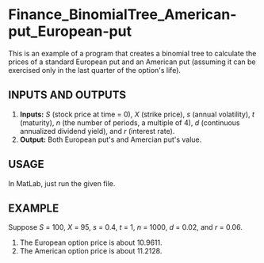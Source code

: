 # Finance_BinomialTree_American-put_European-put

This is an example of a program that creates a binomial tree to calculate the prices of a standard European put and an American put (assuming it can be exercised only in the last quarter of the option's life).

## INPUTS AND OUTPUTS
1. **Inputs:** *S* (stock price at time = 0), *X* (strike price), *s* (annual volatility), *t* (maturity), *n* (the number of periods, a multiple of 4), *d* (continuous annualized dividend yield), and *r* (interest rate).
2. **Output:** Both European put's and Amercian put's value. 

## USAGE
In MatLab, just run the given file.

## EXAMPLE
Suppose *S* = 100, *X* = 95, *s* = 0.4, *t* = 1, *n* = 1000, *d* = 0.02, and *r* = 0.06. 
1. The European option price is about 10.9611.
2. The American option price is about 11.2128.
